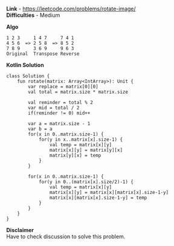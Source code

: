 **Link** - https://leetcode.com/problems/rotate-image/ <br>
**Difficulties** - Medium <br>

**Algo**

```
1 2 3     1 4 7     7 4 1
4 5 6  => 2 5 8  => 8 5 2
7 8 9     3 6 9     9 6 3
Original  Transpose Reverse
```

**Kotlin Solution**
```
class Solution {
    fun rotate(matrix: Array<IntArray>): Unit {
        var replace = matrix[0][0]
        val total = matrix.size * matrix.size
        
        val reminder = total % 2
        var mid = total / 2
        if(reminder != 0) mid++
        
        var a = matrix.size - 1
        var b = a
        for(x in 0..matrix.size-1) {
            for(y in x..matrix[x].size-1) {
                val temp = matrix[x][y]
                matrix[x][y] = matrix[y][x]
                matrix[y][x] = temp             
            }
        }
        
        for(x in 0..matrix.size-1) {
            for(y in 0..(matrix[x].size/2)-1) {
                val temp = matrix[x][y]
                matrix[x][y] = matrix[x][matrix[x].size-1-y]
                matrix[x][matrix[x].size-1-y] = temp                
            }
        }
    }
}
```

**Disclaimer** <br>
Have to check discussion to solve this problem.